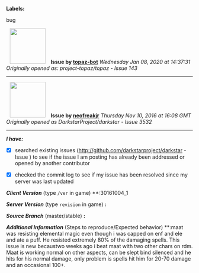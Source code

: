 **Labels:**

bug



<a href="https://github.com/topaz-bot"><img src="https://avatars3.githubusercontent.com/u/59651103?v=4" width="96" height="96" hspace="10"></img></a> **Issue by [topaz-bot](https://github.com/topaz-bot)**
_Wednesday Jan 08, 2020 at 14:37:31_
_Originally opened as: project-topaz/topaz - Issue 143_

----

<a href="https://github.com/neofreakjr"><img src="https://avatars3.githubusercontent.com/u/23383755?v=4"  width="96" height="96" hspace="10"></img></a> **Issue by [neofreakjr](https://github.com/neofreakjr)**
_Thursday Nov 10, 2016 at 16:08 GMT_
_Originally opened as DarkstarProject/darkstar - Issue 3532_

----

<!-- remove space and mark with 'x' between [] -->

**_I have:_**

- [x] searched existing issues (http://github.com/darkstarproject/darkstar - Issue ) to see if the issue I am posting has already been addressed or opened by another contributor
- [x] checked the commit log to see if my issue has been resolved since my server was last updated


<!-- Issues will be closed without being looked into if the following information is missing (unless its not applicable). -->

**_Client Version_** (type `/ver` in game) **:30161004_1


**_Server Version_** (type `revision` in game) **:**


**_Source Branch_** (master/stable) **:**


**_Additional Information_** (Steps to reproduce/Expected behavior) **:maat was resisting elemental magic even though i was capped on enf and ele and ate a puff. He resisted extremely 80% of the damaging spells. This issue is new becaustwo weeks ago i beat maat with two other chars on rdm.  Maat is working normal on other aspects, can be slept bind silenced and he hits for his normal damage, only problem is spells hit him for 20-70 damage and an occasional 100+.



